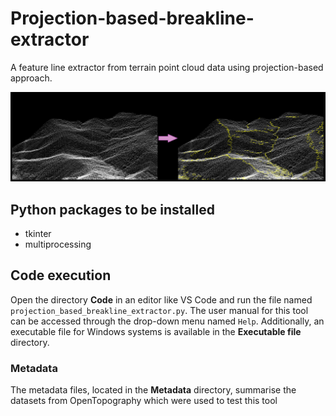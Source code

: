 # Projection-based-breakline-extractor
A feature line extractor from terrain point cloud data using projection-based approach. 

![alt text](output_demonstration.png)

## Python packages to be installed
* tkinter
* multiprocessing

## Code execution
Open the directory **Code** in an editor like VS Code and run the file named `projection_based_breakline_extractor.py`.
The user manual for this tool can be accessed through the drop-down menu named `Help`.
Additionally, an executable file for Windows systems is available in the **Executable file** directory.

### Metadata
The metadata files, located in the **Metadata** directory, summarise the datasets from OpenTopography which were used to test this tool

